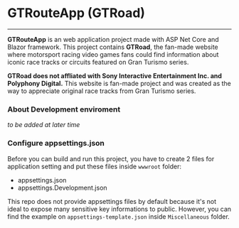 # GTRouteApp (GTRoad)
---
**GTRouteApp** is an web application project made with ASP Net Core and Blazor framework. This project contains **GTRoad**, the fan-made website where motorsport racing video games fans could find information about iconic race tracks or circuits featured on Gran Turismo series.

**GTRoad does not affliated with Sony Interactive Entertainment Inc. and Polyphony Digital.** This website is fan-made project and was created as the way to appreciate original race tracks from Gran Turismo series.

### About Development enviroment
*to be added at later time*

### Configure appsettings.json
Before you can build and run this project, you have to create 2 files for application setting and put these files inside `wwwroot` folder:
- appsettings.json
- appsettings.Development.json

This repo does not provide appsettings files by default because it's not ideal to expose many sensitive key informations to public. However, you can find the example on `appsettings-template.json` inside `Miscellaneous` folder.